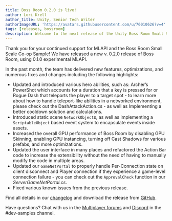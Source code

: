 ```yaml
---
title: Boss Room 0.2.0 is live!
author: Lori Krell
author_title: Unity, Senior Tech Writer
authorImageURL: 'https://avatars.githubusercontent.com/u/76010626?v=4'
tags: [releases, bossroom]
description: Welcome to the next release of the Unity Boss Room Small Scale Co-op Sample for version 0.2.0. This release includes numerous added features, updates, and fixes.
---
```


Thank you for your continued support for MLAPI and the Boss Room Small Scale Co-op Sample! We have released a new v. 0.2.0 release of Boss Room, using 0.1.0 experimental MLAPI.

In the past month, the team has delivered new features, optimizations, and numerous fixes and changes including the following highlights: 

* Updated and introduced various hero abilities, such as: Archer’s PowerShot which accounts for a duration that a key is pressed for or Rogue Dash that teleports the player to a target spot  - to learn more about how to handle teleport-like abilities in a networked environment, please check out the DashAttackAction.cs - as well as Implementing a better cooldown solution and calculations.
* Introduced static scene `NetworkObject`s, as well as implementing a `ScriptableObject` based event system to encapsulate events inside assets.
* Increased the overall GPU performance of Boss Room by disabling GPU Skinning, enabling GPU instancing, turning off Cast Shadows for various prefabs, and more optimizations.
* Updated the user interface in many places and refactored the Action Bar code to increase the extensibility without the need of having to manually modify the code in multiple areas.
* Updated our `GameNetPortal` to properly handle Per-Connection state on client disconnect and Player connection if they experience a game-level connection failure - you can check out the `ApprovalCheck` function in our *ServerGameNetPortal.cs*.
* Fixed various known issues from the previous release.

Find all details in our [changelog](/releases/samples/samples-0-2-0) and download the release from [GitHub](https://github.com/Unity-Technologies/com.unity.multiplayer.samples.coop/releases/latest).

Have questions? Chat with us in the [Multiplayer forums](https://forum.unity.com/forums/multiplayer.26) and [Discord](https://discord.gg/buMxnnPvTb) in the #dev-samples channel.